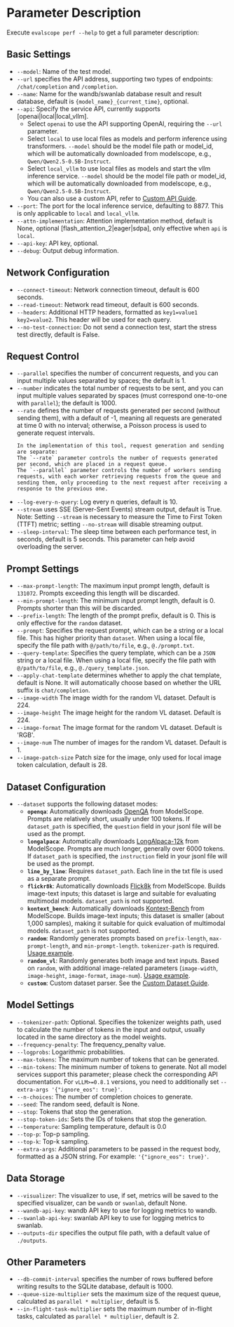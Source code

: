 # Parameter Description

Execute `evalscope perf --help` to get a full parameter description:

## Basic Settings
- `--model`: Name of the test model.
- `--url` specifies the API address, supporting two types of endpoints: `/chat/completion` and `/completion`.
- `--name`: Name for the wandb/swanlab database result and result database, default is `{model_name}_{current_time}`, optional.
- `--api`: Specify the service API, currently supports [openai|local|local_vllm].
  - Select `openai` to use the API supporting OpenAI, requiring the `--url` parameter.
  - Select `local` to use local files as models and perform inference using transformers. `--model` should be the model file path or model_id, which will be automatically downloaded from modelscope, e.g., `Qwen/Qwen2.5-0.5B-Instruct`.
  - Select `local_vllm` to use local files as models and start the vllm inference service. `--model` should be the model file path or model_id, which will be automatically downloaded from modelscope, e.g., `Qwen/Qwen2.5-0.5B-Instruct`.
  - You can also use a custom API, refer to [Custom API Guide](./custom.md).
- `--port`: The port for the local inference service, defaulting to 8877. This is only applicable to `local` and `local_vllm`.
- `--attn-implementation`: Attention implementation method, default is None, optional [flash_attention_2|eager|sdpa], only effective when `api` is `local`.
- `--api-key`: API key, optional.
- `--debug`: Output debug information.

## Network Configuration
- `--connect-timeout`: Network connection timeout, default is 600 seconds.
- `--read-timeout`: Network read timeout, default is 600 seconds.
- `--headers`: Additional HTTP headers, formatted as `key1=value1 key2=value2`. This header will be used for each query.
- `--no-test-connection`: Do not send a connection test, start the stress test directly, default is False.

## Request Control
- `--parallel` specifies the number of concurrent requests, and you can input multiple values separated by spaces; the default is 1.
- `--number` indicates the total number of requests to be sent, and you can input multiple values separated by spaces (must correspond one-to-one with `parallel`); the default is 1000.
- `--rate` defines the number of requests generated per second (without sending them), with a default of -1, meaning all requests are generated at time 0 with no interval; otherwise, a Poisson process is used to generate request intervals.
  ```{tip}
  In the implementation of this tool, request generation and sending are separate:
  The `--rate` parameter controls the number of requests generated per second, which are placed in a request queue.
  The `--parallel` parameter controls the number of workers sending requests, with each worker retrieving requests from the queue and sending them, only proceeding to the next request after receiving a response to the previous one.
  ```
- `--log-every-n-query`: Log every n queries, default is 10.
- `--stream` uses SSE (Server-Sent Events) stream output, default is True. Note: Setting `--stream` is necessary to measure the Time to First Token (TTFT) metric; setting `--no-stream` will disable streaming output.
- `--sleep-interval`: The sleep time between each performance test, in seconds, default is 5 seconds. This parameter can help avoid overloading the server.

## Prompt Settings
- `--max-prompt-length`: The maximum input prompt length, default is `131072`. Prompts exceeding this length will be discarded.
- `--min-prompt-length`: The minimum input prompt length, default is 0. Prompts shorter than this will be discarded.
- `--prefix-length`: The length of the prompt prefix, default is 0. This is only effective for the `random` dataset.
- `--prompt`: Specifies the request prompt, which can be a string or a local file. This has higher priority than `dataset`. When using a local file, specify the file path with `@/path/to/file`, e.g., `@./prompt.txt`.
- `--query-template`: Specifies the query template, which can be a `JSON` string or a local file. When using a local file, specify the file path with `@/path/to/file`, e.g., `@./query_template.json`.
- `--apply-chat-template` determines whether to apply the chat template, default is None. It will automatically choose based on whether the URL suffix is `chat/completion`.
- `--image-width`  The image width for the random VL dataset. Default is 224.
- `--image-height`  The image height for the random VL dataset. Default is 224.
- `--image-format`  The image format for the random VL dataset. Default is 'RGB'.
- `--image-num`  The number of images for the random VL dataset. Default is 1.
- `--image-patch-size` Patch size for the image, only used for local image token calculation, default is 28.

## Dataset Configuration
- `--dataset` supports the following dataset modes:
  - **`openqa`**: Automatically downloads [OpenQA](https://www.modelscope.cn/datasets/AI-ModelScope/HC3-Chinese/summary) from ModelScope. Prompts are relatively short, usually under 100 tokens. If `dataset_path` is specified, the `question` field in your jsonl file will be used as the prompt.
  - **`longalpaca`**: Automatically downloads [LongAlpaca-12k](https://www.modelscope.cn/datasets/AI-ModelScope/LongAlpaca-12k/dataPeview) from ModelScope. Prompts are much longer, generally over 6000 tokens. If `dataset_path` is specified, the `instruction` field in your jsonl file will be used as the prompt.
  - **`line_by_line`**: Requires `dataset_path`. Each line in the txt file is used as a separate prompt.
  - **`flickr8k`**: Automatically downloads [Flick8k](https://www.modelscope.cn/datasets/clip-benchmark/wds_flickr8k/dataPeview) from ModelScope. Builds image-text inputs; this dataset is large and suitable for evaluating multimodal models. `dataset_path` is not supported.
  - **`kontext_bench`**: Automatically downloads [Kontext-Bench](https://modelscope.cn/datasets/black-forest-labs/kontext-bench/dataPeview) from ModelScope. Builds image-text inputs; this dataset is smaller (about 1,000 samples), making it suitable for quick evaluation of multimodal models. `dataset_path` is not supported.
  - **`random`**: Randomly generates prompts based on `prefix-length`, `max-prompt-length`, and `min-prompt-length`. `tokenizer-path` is required. [Usage example](./examples.md#using-the-random-dataset).
  - **`random_vl`**: Randomly generates both image and text inputs. Based on `random`, with additional image-related parameters (`image-width`, `image-height`, `image-format`, `image-num`). [Usage example](./examples.md#using-the-random-multimodal-dataset).
  - **`custom`**: Custom dataset parser. See the [Custom Dataset Guide](custom.md/#custom-dataset).

## Model Settings
- `--tokenizer-path`: Optional. Specifies the tokenizer weights path, used to calculate the number of tokens in the input and output, usually located in the same directory as the model weights.
- `--frequency-penalty`: The frequency_penalty value.
- `--logprobs`: Logarithmic probabilities.
- `--max-tokens`: The maximum number of tokens that can be generated.
- `--min-tokens`: The minimum number of tokens to generate. Not all model services support this parameter; please check the corresponding API documentation. For `vLLM>=0.8.1` versions, you need to additionally set `--extra-args '{"ignore_eos": true}'`.
- `--n-choices`: The number of completion choices to generate.
- `--seed`: The random seed, default is None.
- `--stop`: Tokens that stop the generation.
- `--stop-token-ids`: Sets the IDs of tokens that stop the generation.
- `--temperature`: Sampling temperature, default is 0.0
- `--top-p`: Top-p sampling.
- `--top-k`: Top-k sampling.
- `--extra-args`: Additional parameters to be passed in the request body, formatted as a JSON string. For example: `'{"ignore_eos": true}'`.

## Data Storage
- `--visualizer`: The visualizer to use, if set, metrics will be saved to the specified visualizer, can be `wandb` or `swanlab`, default None.
- `--wandb-api-key`: wandb API key to use for logging metrics to wandb.
- `--swanlab-api-key`: swanlab API key to use for logging metrics to swanlab.
- `--outputs-dir` specifies the output file path, with a default value of `./outputs`.

## Other Parameters
- `--db-commit-interval` specifies the number of rows buffered before writing results to the SQLite database, default is 1000.
- `--queue-size-multiplier` sets the maximum size of the request queue, calculated as `parallel * multiplier`, default is 5.
- `--in-flight-task-multiplier` sets the maximum number of in-flight tasks, calculated as `parallel * multiplier`, default is 2.
